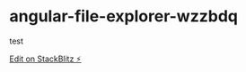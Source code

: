 # angular-file-explorer-wzzbdq

test

[Edit on StackBlitz ⚡️](https://stackblitz.com/edit/angular-file-explorer-wzzbdq)